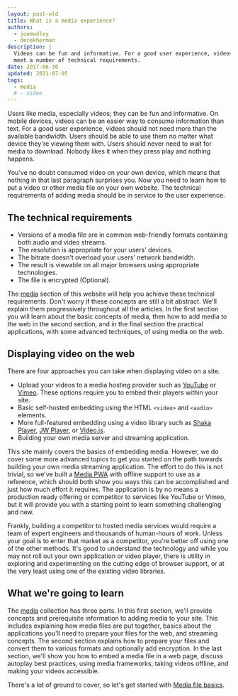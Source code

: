 ```yaml
---
layout: post-old
title: What is a media experience?
authors:
  - joemedley
  - derekherman
description: |
  Videos can be fun and informative. For a good user experience, videos need to
  meet a number of technical requirements.
date: 2017-06-30
updated: 2021-07-05
tags:
  - media
  # - video
---
```


Users like media, especially videos; they can be fun and informative. On mobile
devices, videos can be an easier way to consume information than text. For a
good user experience, videos should not need more than the available bandwidth.
Users should be able to use them no matter what device they're viewing them
with. Users should never need to wait for media to download. Nobody likes it when
they press play and nothing happens.

You've no doubt consumed video on your own device, which means that nothing in
that last paragraph surprises you. Now you need to learn how to put a video or
other media file on your own website. The technical requirements of adding media
should be in service to the user experience.

## The technical requirements

* Versions of a media file are in common web-friendly formats containing both audio
  and video streams.
* The resolution is appropriate for your users' devices.
* The bitrate doesn't overload your users' network bandwidth.
* The result is viewable on all major browsers using appropriate technologies.
* The file is encrypted (Optional).

The [media](/media/) section of this website will help you achieve these technical
requirements. Don't worry if these concepts are still a bit abstract. We'll
explain them progressively throughout all the articles. In the first section you
will learn about the basic concepts of media, then how to add media to the web in
the second section, and in the final section the practical applications, with some
advanced techniques, of using media on the web.

## Displaying video on the web

There are four approaches you can take when displaying video on a site.

* Upload your videos to a media hosting provider such as [YouTube] or [Vimeo].
  These options require you to embed their players within your site.
* Basic self-hosted embedding using the HTML `<video>` and `<audio>` elements.
* More full-featured embedding using a video library such as [Shaka Player],
  [JW Player], or [Video.js].
* Building your own media server and streaming application.

This site mainly covers the basics of embedding media. However, we do cover
some more advanced topics to get you started on the path towards building your
own media streaming application. The effort to do this is not trivial, so we've
built a [Media PWA] with offline support to use as a reference, which
should both show you ways this can be accomplished and just how much
effort it requires. The application is by no means a production ready offering
or competitor to services like YouTube or Vimeo, but it will provide you with a
starting point to learn something challenging and new.

Frankly, building a competitor to hosted media services would require a team
of expert engineers and thousands of human-hours of work. Unless your goal is
to enter that market as a competitor, you're better off using one of the other
methods. It's good to understand the technology and while you may not roll out
your own application or video player, there is utility in exploring and
experimenting on the cutting edge of browser support, or at the very least
using one of the existing video libraries.

## What we're going to learn

The [media](/media/) collection has three parts. In this first section, we'll
provide concepts and prerequisite information to adding media to your site.
This includes explaining how media files are put together, basics about the
applications you'll need to prepare your files for the web, and streaming
concepts. The second section explains how to prepare your files and convert
them to various formats and optionally add encryption. In the last section,
we'll show you how to embed a media file in a web page, discuss autoplay best
practices, using media frameworks, taking videos offline, and making your videos
accessible.

There's a lot of ground to cover, so let's get started with [Media file
basics](/media-file-basics/).

[YouTube]: https://www.youtube.com/
[Vimeo]: https://vimeo.com/
[Shaka Player]: https://github.com/google/shaka-player
[JW Player]: https://developer.jwplayer.com/
[Video.js]: http://videojs.com/
[Media PWA]: https://github.com/xwp/web-dev-media
